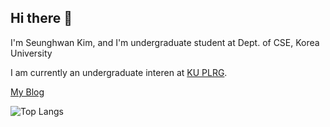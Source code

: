 ## Hi there 👋

I'm Seunghwan Kim, and I'm undergraduate student at Dept. of CSE, Korea University

I am currently an undergraduate interen at [KU PLRG](https://plrg.korea.ac.kr/).

[My Blog](https://tmdghks.github.io/)

![Top Langs](https://github-readme-stats.vercel.app/api/top-langs/?username=tmdghks&layout=compact)

<!--
**tmdghks/tmdghks** is a ✨ _special_ ✨ repository because its `README.md` (this file) appears on your GitHub profile.

Here are some ideas to get you started:

- 🔭 I’m currently working on ...
- 🌱 I’m currently learning ...
- 👯 I’m looking to collaborate on ...
- 🤔 I’m looking for help with ...
- 💬 Ask me about ...
- 📫 How to reach me: ...
- 😄 Pronouns: ...
- ⚡ Fun fact: ...
-->
